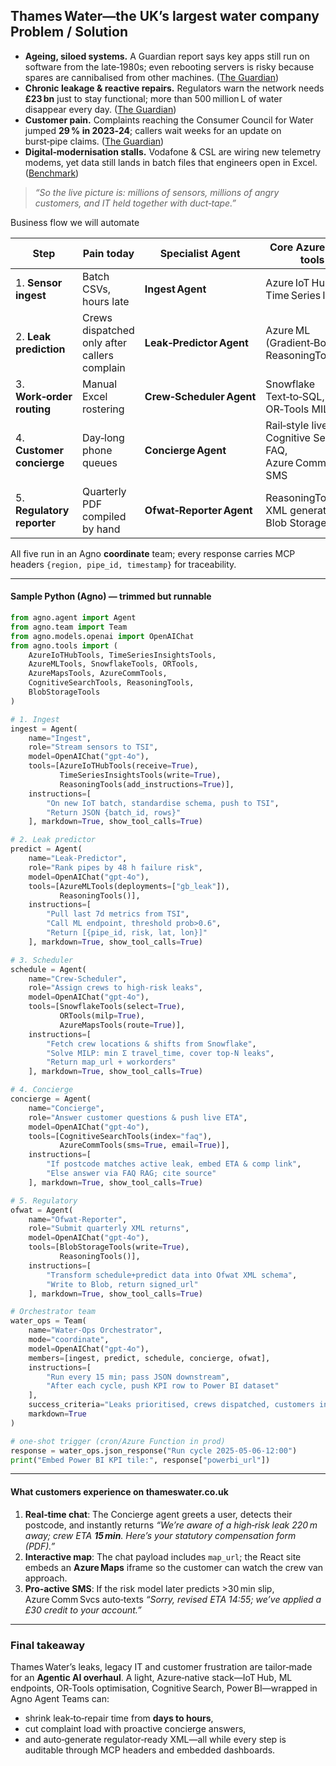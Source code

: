 ## Thames Water—the UK’s largest water company Problem / Solution

* **Ageing, siloed systems.**  A Guardian report says key apps still run on software from the late‑1980s; even rebooting servers is risky because spares are cannibalised from other machines. ([The Guardian][1])
* **Chronic leakage & reactive repairs.**  Regulators warn the network needs **£23 bn** just to stay functional; more than 500 million L of water disappear every day. ([The Guardian][2])
* **Customer pain.**  Complaints reaching the Consumer Council for Water jumped **29 % in 2023‑24**; callers wait weeks for an update on burst‑pipe claims. ([The Guardian][3])
* **Digital‑modernisation stalls.**  Vodafone & CSL are wiring new telemetry modems, yet data still lands in batch files that engineers open in Excel. ([Benchmark][4])

> *“So the live picture is: millions of sensors, millions of angry customers, and IT held together with duct‑tape.”*


Business flow we will automate

| Step                       | Pain today                                   | Specialist Agent         | Core Azure / OSS tools                                         | Widget surfaced to users                  |
| -------------------------- | -------------------------------------------- | ------------------------ | -------------------------------------------------------------- | ----------------------------------------- |
| 1. **Sensor ingest**       | Batch CSVs, hours late                       | **Ingest Agent**         | Azure IoT Hub → Time Series Insights                           | none (backend)                            |
| 2. **Leak prediction**     | Crews dispatched only after callers complain | **Leak‑Predictor Agent** | Azure ML (Gradient‑Boost) + ReasoningTools                     | Power BI tile “Top‑10 leaks by risk”      |
| 3. **Work‑order routing**  | Manual Excel rostering                       | **Crew‑Scheduler Agent** | Snowflake Text‑to‑SQL, OR‑Tools MILP                           | Azure Maps iframe of crew routes          |
| 4. **Customer concierge**  | Day‑long phone queues                        | **Concierge Agent**      | Rail‑style live API, Cognitive Search FAQ, Azure Comm Svcs SMS | Embedded chat widget on thameswater.co.uk |
| 5. **Regulatory reporter** | Quarterly PDF compiled by hand               | **Ofwat‑Reporter Agent** | ReasoningTools → XML generator → Blob Storage                  | Signed download link after submission     |

All five run in an Agno **coordinate** team; every response carries MCP headers `{region, pipe_id, timestamp}` for traceability.

---

#### Sample Python (Agno) — trimmed but runnable

```python
from agno.agent import Agent
from agno.team import Team
from agno.models.openai import OpenAIChat
from agno.tools import (
    AzureIoTHubTools, TimeSeriesInsightsTools,
    AzureMLTools, SnowflakeTools, ORTools,
    AzureMapsTools, AzureCommTools,
    CognitiveSearchTools, ReasoningTools,
    BlobStorageTools
)

# 1. Ingest
ingest = Agent(
    name="Ingest",
    role="Stream sensors to TSI",
    model=OpenAIChat("gpt-4o"),
    tools=[AzureIoTHubTools(receive=True),
           TimeSeriesInsightsTools(write=True),
           ReasoningTools(add_instructions=True)],
    instructions=[
        "On new IoT batch, standardise schema, push to TSI",
        "Return JSON {batch_id, rows}"
    ], markdown=True, show_tool_calls=True)

# 2. Leak predictor
predict = Agent(
    name="Leak‑Predictor",
    role="Rank pipes by 48 h failure risk",
    model=OpenAIChat("gpt-4o"),
    tools=[AzureMLTools(deployments=["gb_leak"]),
           ReasoningTools()],
    instructions=[
        "Pull last 7d metrics from TSI",
        "Call ML endpoint, threshold prob>0.6",
        "Return [{pipe_id, risk, lat, lon}]"
    ], markdown=True, show_tool_calls=True)

# 3. Scheduler
schedule = Agent(
    name="Crew‑Scheduler",
    role="Assign crews to high‑risk leaks",
    model=OpenAIChat("gpt-4o"),
    tools=[SnowflakeTools(select=True),
           ORTools(milp=True),
           AzureMapsTools(route=True)],
    instructions=[
        "Fetch crew locations & shifts from Snowflake",
        "Solve MILP: min Σ travel_time, cover top‑N leaks",
        "Return map_url + workorders"
    ], markdown=True, show_tool_calls=True)

# 4. Concierge
concierge = Agent(
    name="Concierge",
    role="Answer customer questions & push live ETA",
    model=OpenAIChat("gpt-4o"),
    tools=[CognitiveSearchTools(index="faq"),
           AzureCommTools(sms=True, email=True)],
    instructions=[
        "If postcode matches active leak, embed ETA & comp link",
        "Else answer via FAQ RAG; cite source"
    ], markdown=True, show_tool_calls=True)

# 5. Regulatory
ofwat = Agent(
    name="Ofwat‑Reporter",
    role="Submit quarterly XML returns",
    model=OpenAIChat("gpt-4o"),
    tools=[BlobStorageTools(write=True),
           ReasoningTools()],
    instructions=[
        "Transform schedule+predict data into Ofwat XML schema",
        "Write to Blob, return signed_url"
    ], markdown=True, show_tool_calls=True)

# Orchestrator team
water_ops = Team(
    name="Water‑Ops Orchestrator",
    mode="coordinate",
    model=OpenAIChat("gpt-4o"),
    members=[ingest, predict, schedule, concierge, ofwat],
    instructions=[
        "Run every 15 min; pass JSON downstream",
        "After each cycle, push KPI row to Power BI dataset"
    ],
    success_criteria="Leaks prioritised, crews dispatched, customers informed",
    markdown=True
)

# one‑shot trigger (cron/Azure Function in prod)
response = water_ops.json_response("Run cycle 2025‑05‑06‑12:00")
print("Embed Power BI KPI tile:", response["powerbi_url"])
```

---

#### What customers experience on **thameswater.co.uk**

1. **Real‑time chat**: The Concierge agent greets a user, detects their postcode, and instantly returns
   *“We’re aware of a high‑risk leak 220 m away; crew ETA **15 min**. Here’s your statutory compensation form (PDF).”*
2. **Interactive map**: The chat payload includes `map_url`; the React site embeds an **Azure Maps** iframe so the customer can watch the crew van approach.
3. **Pro‑active SMS**: If the risk model later predicts >30 min slip, Azure Comm Svcs auto‑texts *“Sorry, revised ETA 14:55; we’ve applied a £30 credit to your account.”*

---

### Final takeaway

Thames Water’s leaks, legacy IT and customer frustration are tailor‑made for an **Agentic AI overhaul**.  A light, Azure‑native stack—IoT Hub, ML endpoints, OR‑Tools optimisation, Cognitive Search, Power BI—wrapped in Agno Agent Teams can:

* shrink leak‑to‑repair time from **days to hours**,
* cut complaint load with proactive concierge answers,
* and auto‑generate regulator‑ready XML—all while every step is auditable through MCP headers and embedded dashboards.

[1]: https://www.theguardian.com/business/2024/nov/18/thames-waters-it-falling-apart-and-is-hit-by-cyber-attacks-sources-claim?utm_source=chatgpt.com "Thames Water's IT 'falling apart' and is hit by cyber-attacks, sources claim"
[2]: https://www.theguardian.com/business/2024/nov/17/thames-water-supply-knife-edge-23bn-repairs-needed?utm_source=chatgpt.com "Thames Water supply 'on knife-edge' with £23bn repairs needed"
[3]: https://www.theguardian.com/business/2024/oct/03/unresolved-complaints-water-firms-england-wales?utm_source=chatgpt.com "Unresolved water complaints in England and Wales rise to near ..."
[4]: https://benchmarkmagazine.com/thames-waters-journey-to-digital-transformation-with-vodafone-and-csl/?utm_source=chatgpt.com "Thames Water's Journey to Digital Transformation with Vodafone ..."



